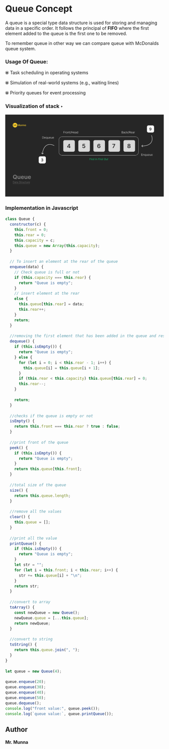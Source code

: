 # Queue Concept

A queue is a special type data structure is used for storing and managing data in a specific order. It follows the principal of **FIFO** where the first element added to the queue is the first one to be removed.

To remember queue in other way we can compare queue with McDonalds queue system.

### Usage Of Queue:

&#10687; Task scheduling in operating systems

&#10687; Simulation of real-world systems (e.g., waiting lines)

&#10687; Priority queues for event processing

### Visualization of stack &#8227;

![Screenshot of stack process](../assets/Queue.png)

### Implementation in Javascript

```javascript
class Queue {
  constructor(c) {
    this.front = 0;
    this.rear = 0;
    this.capacity = c;
    this.queue = new Array(this.capacity);
  }

  // To insert an element at the rear of the queue
  enqueue(data) {
    // Check queue is full or not
    if (this.capacity === this.rear) {
      return "Queue is empty";
    }
    // insert element at the rear
    else {
      this.queue[this.rear] = data;
      this.rear++;
    }
    return;
  }

  //removing the first element that has been added in the queue and resetting the queue
  dequeue() {
    if (this.isEmpty()) {
      return "Queue is empty";
    } else {
      for (let i = 0; i < this.rear - 1; i++) {
        this.queue[i] = this.queue[i + 1];
      }
      if (this.rear < this.capacity) this.queue[this.rear] = 0;
      this.rear--;
    }

    return;
  }

  //checks if the queue is empty or not
  isEmpty() {
    return this.front === this.rear ? true : false;
  }

  //print front of the queue
  peek() {
    if (this.isEmpty()) {
      return "Queue is empty";
    }
    return this.queue[this.front];
  }

  //total size of the queue
  size() {
    return this.queue.length;
  }

  //remove all the values
  clear() {
    this.queue = [];
  }

  //print all the value
  printQueue() {
    if (this.isEmpty()) {
      return "Queue is empty";
    }
    let str = "";
    for (let i = this.front; i < this.rear; i++) {
      str += this.queue[i] + "\n";
    }
    return str;
  }

  //convert to array
  toArray() {
    const newQueue = new Queue();
    newQueue.queue = [...this.queue];
    return newQueue;
  }

  //convert to string
  toString() {
    return this.queue.join(", ");
  }
}

let queue = new Queue(4);

queue.enqueue(20);
queue.enqueue(30);
queue.enqueue(40);
queue.enqueue(50);
queue.dequeue();
console.log("front value:", queue.peek());
console.log(`queue value:`, queue.printQueue());
```

## Author

#### Mr. Munna
